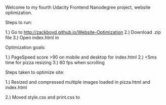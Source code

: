 Welcome to my fourth Udacity Frontend Nanodegree project, website optimization.

Steps to run:

1.) Go to http://zackboyd.github.io/Website-Optimization
2.) Download .zip file
3.) Open index.html in 

Optimization goals:

1.) PageSpeed score >90 on mobile and desktop for index.html
2.) <5ms time for pizza resizing
3.) 60 fps when scrolling

Steps taken to optimize site:

1.) Resized and compressed multiple images loaded in pizza.html and index.html

2.) Moved style.css and print.css to <style> tags in index.html

3.) Rewrote for loops that resize pizzas and handle scrolling to remove unnecessary DOM queries and forced synchronous layouts

4.) Replaced selector queries with getElementById() and getElementsByClassName() to speed up queries

5.) Added async to js scripts 

6.) Minified css
